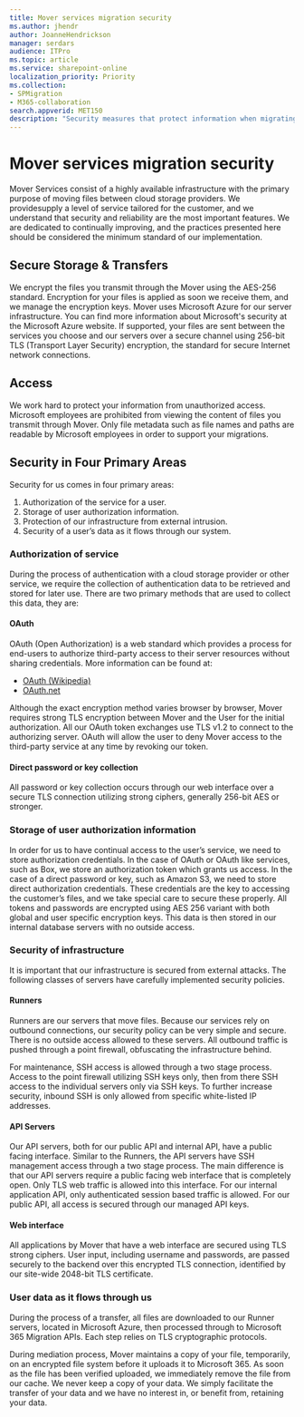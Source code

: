 ```yaml
---
title: Mover services migration security
ms.author: jhendr
author: JoanneHendrickson
manager: serdars
audience: ITPro
ms.topic: article
ms.service: sharepoint-online
localization_priority: Priority
ms.collection: 
- SPMigration
- M365-collaboration
search.appverid: MET150
description: "Security measures that protect information when migrating and transmitting data via Microsoft Mover."
---
```

# Mover services migration security

Mover Services consist of a highly available infrastructure with the primary purpose of moving files between cloud storage providers. We providesupply a level of service tailored for the customer, and we understand that security and reliability are the most important features. We are dedicated to continually improving, and the practices presented here should be considered the minimum standard of our implementation.

## Secure Storage & Transfers

We encrypt the files you transmit through the Mover using the AES-256 standard. Encryption for your files is applied as soon we receive them, and we manage the encryption keys.
Mover uses Microsoft Azure for our server infrastructure.
You can find more information about Microsoft's security at the Microsoft Azure website.
If supported, your files are sent between the services you choose and our servers over a secure channel using 256-bit TLS (Transport Layer Security) encryption, the standard for secure Internet network connections.

## Access

We work hard to protect your information from unauthorized access.
Microsoft employees are prohibited from viewing the content of files you transmit through Mover. Only file metadata such as file names and paths are readable by Microsoft employees in order to support your migrations.

## Security in Four Primary Areas

Security for us comes in four primary areas:

1.	Authorization of the service for a user.
2.	Storage of user authorization information.
3.	Protection of our infrastructure from external intrusion.
4.	Security of a user’s data as it flows through our system.

### Authorization of service

During the process of authentication with a cloud storage provider or other service, we require the collection of authentication data to be retrieved and stored for later use. There are two primary methods that are used to collect this data, they are:

#### OAuth

OAuth (Open Authorization) is a web standard which provides a process for end-users to authorize third-party access to their server resources without sharing credentials. More information can be found at:

- [OAuth (Wikipedia)](http://en.wikipedia.org/wiki/OAuth)
- [OAuth.net](http://oauth.net/)

Although the exact encryption method varies browser by browser, Mover requires strong TLS encryption between Mover and the User for the initial authorization. All our OAuth token exchanges use TLS v1.2 to connect to the authorizing server. OAuth will allow the user to deny Mover access to the third-party service at any time by revoking our token.

#### Direct password or key collection

All password or key collection occurs through our web interface over a secure TLS connection utilizing strong ciphers, generally 256-bit AES or stronger.

### Storage of user authorization information

In order for us to have continual access to the user’s service, we need to store authorization credentials. In the case of OAuth or OAuth like services, such as Box, we store an authorization token which grants us access. In the case of a direct password or key, such as Amazon S3, we need to store direct authorization credentials.
These credentials are the key to accessing the customer’s files, and we take special care to secure these properly. All tokens and passwords are encrypted using AES 256 variant with both global and user specific encryption keys. This data is then stored in our internal database servers with no outside access.

### Security of infrastructure

It is important that our infrastructure is secured from external attacks. The following classes of servers have carefully implemented security policies.

#### Runners

Runners are our servers that move files. Because our services rely on outbound connections, our security policy can be very simple and secure. There is no outside access allowed to these servers. All outbound traffic is pushed through a point firewall, obfuscating the infrastructure behind.

For maintenance, SSH access is allowed through a two stage process. Access to the point firewall utilizing SSH keys only, then from there SSH access to the individual servers only via SSH keys. To further increase security, inbound SSH is only allowed from specific white-listed IP addresses.

#### API Servers

Our API servers, both for our public API and internal API, have a public facing interface. Similar to the Runners, the API servers have SSH management access through a two stage process. The main difference is that our API servers require a public facing web interface that is completely open. Only TLS web traffic is allowed into this interface. For our internal application API, only authenticated session based traffic is allowed. For our public API, all access is secured through our managed API keys.

#### Web interface

All applications by Mover that have a web interface are secured using TLS strong ciphers. User input, including username and passwords, are passed securely to the backend over this encrypted TLS connection, identified by our site-wide 2048-bit TLS certificate.

### User data as it flows through us
During the process of a transfer, all files are downloaded to our Runner servers, located in Microsoft Azure, then processed through to Microsoft 365 Migration APIs. Each step relies on TLS cryptographic protocols.

During mediation process, Mover maintains a copy of your file, temporarily, on an encrypted file system before it uploads it to Microsoft 365. As soon as the file has been verified uploaded, we immediately remove the file from our cache. We never keep a copy of your data. We simply facilitate the transfer of your data and we have no interest in, or benefit from, retaining your data.
